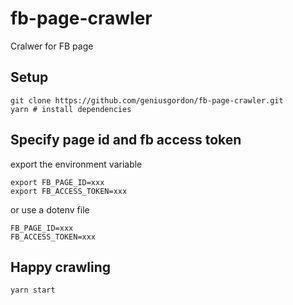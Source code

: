 # fb-page-crawler

Cralwer for FB page

## Setup

```shell
git clone https://github.com/geniusgordon/fb-page-crawler.git
yarn # install dependencies
```

## Specify page id and fb access token

export the environment variable

```
export FB_PAGE_ID=xxx
export FB_ACCESS_TOKEN=xxx
```

or use a dotenv file

```
FB_PAGE_ID=xxx
FB_ACCESS_TOKEN=xxx
```

## Happy crawling

```
yarn start
```

